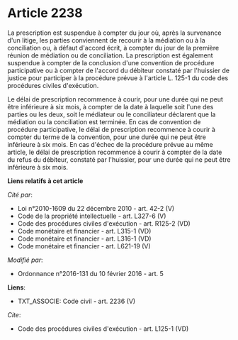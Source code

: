 # Article 2238

La prescription est suspendue à compter du jour où, après la survenance d'un litige, les parties conviennent de recourir à la
médiation ou à la conciliation ou, à défaut d'accord écrit, à compter du jour de la première réunion de médiation ou de
conciliation. La prescription est également suspendue à compter de la conclusion d'une convention de procédure participative
ou à compter de l'accord du débiteur constaté par l'huissier de justice pour participer à la procédure prévue à l'article L.
125-1 du code des procédures civiles d'exécution. 

Le délai de prescription recommence à courir, pour une durée qui ne peut être inférieure à six mois, à compter de la date à
laquelle soit l'une des parties ou les deux, soit le médiateur ou le conciliateur déclarent que la médiation ou la
conciliation est terminée. En cas de convention de procédure participative, le délai de prescription recommence à courir à
compter du terme de la convention, pour une durée qui ne peut être inférieure à six mois. En cas d'échec de la procédure
prévue au même article, le délai de prescription recommence à courir à compter de la date du refus du débiteur, constaté par
l'huissier, pour une durée qui ne peut être inférieure à six mois.

**Liens relatifs à cet article**

_Cité par_:

  - Loi n°2010-1609 du 22 décembre 2010 - art. 42-2 (V)
  - Code de la propriété intellectuelle - art. L327-6 (V)
  - Code des procédures civiles d'exécution - art. R125-2 (VD)
  - Code monétaire et financier - art. L315-1 (VD)
  - Code monétaire et financier - art. L316-1 (VD)
  - Code monétaire et financier - art. L621-19 (V)

_Modifié par_:

  - Ordonnance n°2016-131 du 10 février 2016 - art. 5

**Liens**:

  - TXT_ASSOCIE: Code civil - art. 2236 (V)

_Cite_:

  - Code des procédures civiles d'exécution - art. L125-1 (VD)
